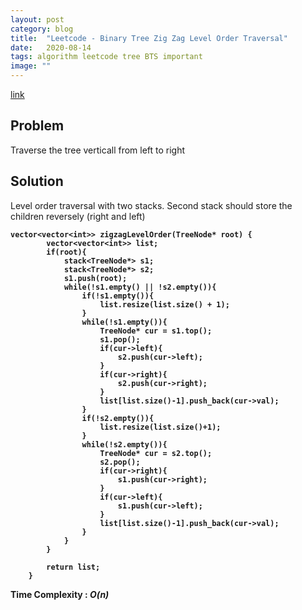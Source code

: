 ```yaml
---
layout: post
category: blog
title:  "Leetcode - Binary Tree Zig Zag Level Order Traversal"
date:   2020-08-14
tags: algorithm leetcode tree BTS important
image: ""
---
```

<a href="https://leetcode.com/problems/binary-tree-zigzag-level-order-traversal/">link</a>

## Problem
Traverse the tree verticall from left to right

## Solution 
Level order traversal with two stacks. 
Second stack should store the children reversely (right and left)
<pre><code><strong>vector&lt;vector&lt;int&gt;&gt; zigzagLevelOrder(TreeNode* root) {
        vector&lt;vector&lt;int&gt;&gt; list;
        if(root){
            stack&lt;TreeNode*&gt; s1;
            stack&lt;TreeNode*&gt; s2;
            s1.push(root);
            while(!s1.empty() || !s2.empty()){
                if(!s1.empty()){
                    list.resize(list.size() + 1);
                }
                while(!s1.empty()){
                    TreeNode* cur = s1.top();
                    s1.pop();
                    if(cur->left){
                        s2.push(cur->left);
                    }
                    if(cur->right){
                        s2.push(cur->right);
                    }
                    list[list.size()-1].push_back(cur->val);
                }
                if(!s2.empty()){
                    list.resize(list.size()+1);
                }
                while(!s2.empty()){
                    TreeNode* cur = s2.top();
                    s2.pop();
                    if(cur->right){
                        s1.push(cur->right);
                    }
                    if(cur->left){
                        s1.push(cur->left);
                    }
                    list[list.size()-1].push_back(cur->val);
                }
            }
        }
        
        return list;
    }
</strong></code></pre>
<strong>Time Complexity : <i>O(n)</i></strong>
